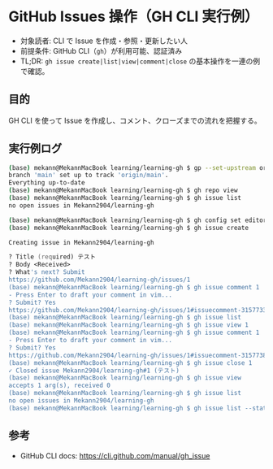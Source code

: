 # GitHub Issues 操作（GH CLI 実行例）

- 対象読者: CLI で Issue を作成・参照・更新したい人
- 前提条件: GitHub CLI（`gh`）が利用可能、認証済み
- TL;DR: `gh issue create|list|view|comment|close` の基本操作を一連の例で確認。

## 目的

GH CLI を使って Issue を作成し、コメント、クローズまでの流れを把握する。

## 実行例ログ

```zsh
(base) mekann@MekannMacBook learning/learning-gh $ gp --set-upstream origin main
branch 'main' set up to track 'origin/main'.
Everything up-to-date
(base) mekann@MekannMacBook learning/learning-gh $ gh repo view                 
(base) mekann@MekannMacBook learning/learning-gh $ gh issue list
no open issues in Mekann2904/learning-gh

(base) mekann@MekannMacBook learning/learning-gh $ gh config set editor vim
(base) mekann@MekannMacBook learning/learning-gh $ gh issue create 

Creating issue in Mekann2904/learning-gh

? Title (required) テスト
? Body <Received>
? What's next? Submit
https://github.com/Mekann2904/learning-gh/issues/1
(base) mekann@MekannMacBook learning/learning-gh $ gh issue comment 1  
- Press Enter to draft your comment in vim... 
? Submit? Yes
https://github.com/Mekann2904/learning-gh/issues/1#issuecomment-3157733646
(base) mekann@MekannMacBook learning/learning-gh $ gh issue list     
(base) mekann@MekannMacBook learning/learning-gh $ gh issue view 1
(base) mekann@MekannMacBook learning/learning-gh $ gh issue comment 1
- Press Enter to draft your comment in vim... 
? Submit? Yes
https://github.com/Mekann2904/learning-gh/issues/1#issuecomment-3157738790
(base) mekann@MekannMacBook learning/learning-gh $ gh issue close 1  
✓ Closed issue Mekann2904/learning-gh#1 (テスト)
(base) mekann@MekannMacBook learning/learning-gh $ gh issue view   
accepts 1 arg(s), received 0
(base) mekann@MekannMacBook learning/learning-gh $ gh issue list
no open issues in Mekann2904/learning-gh
(base) mekann@MekannMacBook learning/learning-gh $ gh issue list --state all 
```

## 参考

- GitHub CLI docs: https://cli.github.com/manual/gh_issue

